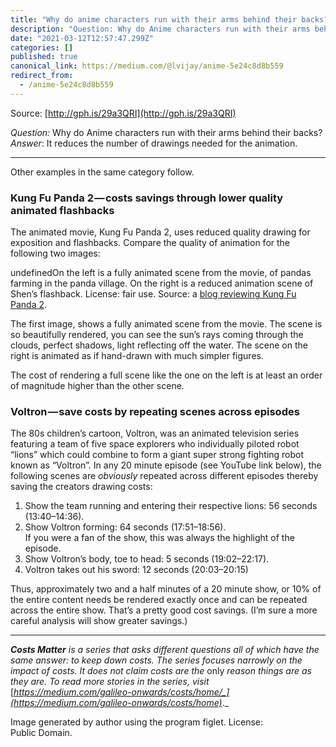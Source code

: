 ```yaml
---
title: "Why do anime characters run with their arms behind their backs?"
description: "Question: Why do Anime characters run with their arms behind their backs?\nAnswer: It reduces the number of drawings needed for the…"
date: "2021-03-12T12:57:47.299Z"
categories: []
published: true
canonical_link: https://medium.com/@lvijay/anime-5e24c8d8b559
redirect_from:
  - /anime-5e24c8d8b559
---
```


Source: [http://gph.is/29a3QRI](http://gph.is/29a3QRI)

_Question:_ Why do Anime characters run with their arms behind their backs?  
_Answer_: It reduces the number of drawings needed for the animation.

---

Other examples in the same category follow.

### Kung Fu Panda 2 — costs savings through lower quality animated flashbacks

The animated movie, Kung Fu Panda 2, uses reduced quality drawing for exposition and flashbacks. Compare the quality of animation for the following two images:

undefinedOn the left is a fully animated scene from the movie, of pandas farming in the panda village. On the right is a reduced animation scene of Shen’s flashback. License: fair use. Source: a [blog reviewing Kung Fu Panda 2](https://animatedkid.wordpress.com/2013/11/26/dreamworks-review-kung-fu-panda-2/).

The first image, shows a fully animated scene from the movie. The scene is so beautifully rendered, you can see the sun’s rays coming through the clouds, perfect shadows, light reflecting off the water. The scene on the right is animated as if hand-drawn with much simpler figures.

The cost of rendering a full scene like the one on the left is at least an order of magnitude higher than the other scene.

### Voltron — save costs by repeating scenes across episodes

The 80s children’s cartoon, Voltron, was an animated television series featuring a team of five space explorers who individually piloted robot “lions” which could combine to form a giant super strong fighting robot known as “Voltron”. In any 20 minute episode (see YouTube link below), the following scenes are _obviously_ repeated across different episodes thereby saving the creators drawing costs:

1.  Show the team running and entering their respective lions: 56 seconds (13:40–14:36).
2.  Show Voltron forming: 64 seconds (17:51–18:56).  
    If you were a fan of the show, this was always the highlight of the episode.
3.  Show Voltron’s body, toe to head: 5 seconds (19:02–22:17).
4.  Voltron takes out his sword: 12 seconds (20:03–20:15)

Thus, approximately two and a half minutes of a 20 minute show, or 10% of the entire content needs be rendered exactly once and can be repeated across the entire show. That’s a pretty good cost savings. (I’m sure a more careful analysis will show greater savings.)



---

**_Costs Matter_** _is a series that asks different questions all of which have the same answer: to keep down costs. The series focuses narrowly on the impact of costs. It does not claim costs are the_ only _reason things are as they are. To read more stories in the series, visit_ [_https://medium.com/galileo-onwards/costs/home/_](https://medium.com/galileo-onwards/costs/home)_._

Image generated by author using the program figlet. License: Public Domain.
